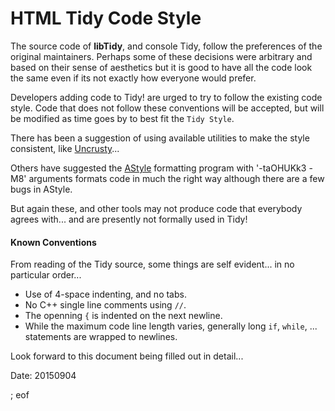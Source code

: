 # HTML Tidy Code Style

The source code of **libTidy**, and console Tidy, follow the preferences of the original maintainers. Perhaps some of these decisions were arbitrary and based on their sense of aesthetics but it is good to have all the code look the same even if its not exactly how everyone would prefer.

Developers adding code to Tidy! are urged to try to follow the existing code style. Code that does not follow these conventions will be accepted, but will be modified as time goes by to best fit the `Tidy Style`.

There has been a suggestion of using available utilities to make the style consistent, like [Uncrusty](https://github/bengardener/uncrusty)...

Others have suggested the [AStyle](http://astyle.sourceforge.net/) formatting program with '-taOHUKk3 -M8' arguments formats code in much the right way although there are a few bugs in AStyle.

But again these, and other tools may not produce code that everybody agrees with... and are presently not formally used in Tidy!

#### Known Conventions

From reading of the Tidy source, some things are self evident... in no particular order...

 - Use of 4-space indenting, and no tabs.
 - No C++ single line comments using `//`.
 - The openning `{` is indented on the next newline.
 - While the maximum code line length varies, generally long `if`, `while`, ... statements are wrapped to newlines.


Look forward to this document being filled out in detail...

Date: 20150904

; eof
